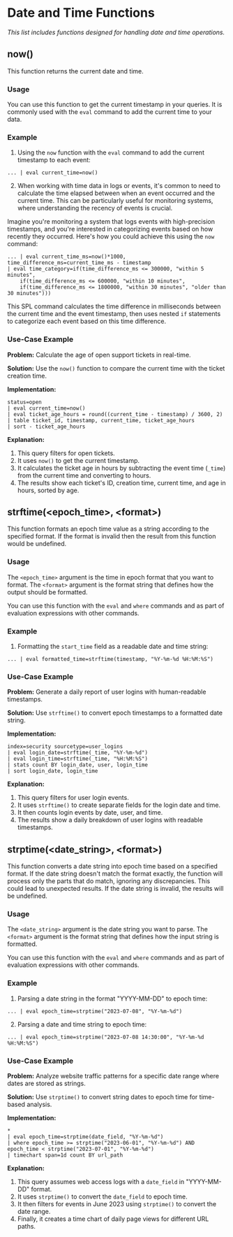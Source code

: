 # Date and Time Functions

_This list includes functions designed for handling date and time operations._

## **now()**

This function returns the current date and time. 

### Usage

You can use this function to get the current timestamp in your queries. It is commonly used with the `eval` command to add the current time to your data.

### Example

1. Using the `now` function with the `eval` command to add the current timestamp to each event:
```spl
... | eval current_time=now()
```

2. When working with time data in logs or events, it's common to need to calculate the time elapsed between when an event occurred and the current time. This can be particularly useful for monitoring systems, where understanding the recency of events is crucial. 

Imagine you're monitoring a system that logs events with high-precision timestamps, and you're interested in categorizing events based on how recently they occurred. Here's how you could achieve this using the `now` command:

```spl
... | eval current_time_ms=now()*1000, time_difference_ms=current_time_ms - timestamp
| eval time_category=if(time_difference_ms <= 300000, "within 5 minutes",
	if(time_difference_ms <= 600000, "within 10 minutes",
	if(time_difference_ms <= 1800000, "within 30 minutes", "older than 30 minutes")))
```

This SPL command calculates the time difference in milliseconds between the current time and the event timestamp, then uses nested `if` statements to categorize each event based on this time difference.

### Use-Case Example

**Problem:** Calculate the age of open support tickets in real-time.

**Solution:** Use the `now()` function to compare the current time with the ticket creation time.

**Implementation:**

```spl
status=open
| eval current_time=now()
| eval ticket_age_hours = round((current_time - timestamp) / 3600, 2)
| table ticket_id, timestamp, current_time, ticket_age_hours
| sort - ticket_age_hours
```

**Explanation:**
1. This query filters for open tickets.
2. It uses `now()` to get the current timestamp.
3. It calculates the ticket age in hours by subtracting the event time (`_time`) from the current time and converting to hours.
4. The results show each ticket's ID, creation time, current time, and age in hours, sorted by age.

## **strftime(&lt;epoch_time&gt;, &lt;format&gt;)**

This function formats an epoch time value as a string according to the specified format. If the format is invalid then the result from this function would be undefined. 

### Usage

The `<epoch_time>` argument is the time in epoch format that you want to format. The `<format>` argument is the format string that defines how the output should be formatted.

You can use this function with the `eval` and `where` commands and as part of evaluation expressions with other commands.

### Example

1. Formatting the `start_time` field as a readable date and time string:
```spl
... | eval formatted_time=strftime(timestamp, "%Y-%m-%d %H:%M:%S")
```

### Use-Case Example

**Problem:** Generate a daily report of user logins with human-readable timestamps.

**Solution:** Use `strftime()` to convert epoch timestamps to a formatted date string.

**Implementation:**

```spl
index=security sourcetype=user_logins
| eval login_date=strftime(_time, "%Y-%m-%d")
| eval login_time=strftime(_time, "%H:%M:%S")
| stats count BY login_date, user, login_time
| sort login_date, login_time
```

**Explanation:**
1. This query filters for user login events.
2. It uses `strftime()` to create separate fields for the login date and time.
3. It then counts login events by date, user, and time.
4. The results show a daily breakdown of user logins with readable timestamps.

## **strptime(&lt;date_string&gt;, &lt;format&gt;)**

This function converts a date string into epoch time based on a specified format. If the date string doesn't match the format exactly, the function will process only the parts that do match, ignoring any discrepancies. This could lead to unexpected results. If the date string is invalid, the results will be undefined.

### Usage

The `<date_string>` argument is the date string you want to parse. The `<format>` argument is the format string that defines how the input string is formatted.

You can use this function with the `eval` and `where` commands and as part of evaluation expressions with other commands.

### Example

1. Parsing a date string in the format "YYYY-MM-DD" to epoch time:
```spl
... | eval epoch_time=strptime("2023-07-08", "%Y-%m-%d")
```

2. Parsing a date and time string to epoch time:
```spl
... | eval epoch_time=strptime("2023-07-08 14:30:00", "%Y-%m-%d %H:%M:%S")
```

### Use-Case Example

**Problem:** Analyze website traffic patterns for a specific date range where dates are stored as strings.

**Solution:** Use `strptime()` to convert string dates to epoch time for time-based analysis.

**Implementation:**

```spl
*
| eval epoch_time=strptime(date_field, "%Y-%m-%d")
| where epoch_time >= strptime("2023-06-01", "%Y-%m-%d") AND epoch_time < strptime("2023-07-01", "%Y-%m-%d")
| timechart span=1d count BY url_path
```

**Explanation:**
1. This query assumes web access logs with a `date_field` in "YYYY-MM-DD" format.
2. It uses `strptime()` to convert the `date_field` to epoch time.
3. It then filters for events in June 2023 using `strptime()` to convert the date range.
4. Finally, it creates a time chart of daily page views for different URL paths.